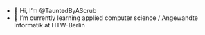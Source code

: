 - 👋 Hi, I’m @TauntedByAScrub
- 🌱 I’m currently learning applied computer science / Angewandte Informatik at HTW-Berlin

<!---
FlorianSymmank/FlorianSymmank is a ✨ special ✨ repository because its `README.md` (this file) appears on your GitHub profile.
You can click the Preview link to take a look at your changes.
--->
